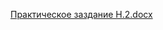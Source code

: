 [Практическое заздание Н.2.docx](https://github.com/katerushapupsa/tbzhklass/files/10940907/2.docx)
